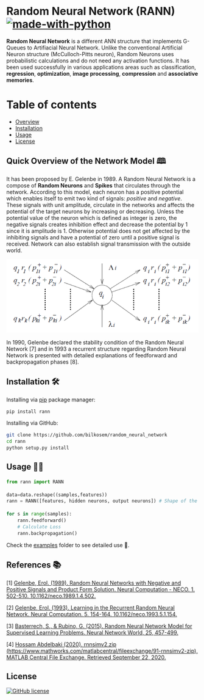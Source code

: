 # Random Neural Network (RANN) [![made-with-python](https://img.shields.io/badge/Made%20with-Python-1f425f.svg)](https://www.python.org/)

**Random Neural Network** is a different ANN structure that implements G-Queues to Artifiacial Neural Network. Unlike the conventional Artificial Neuron structure (McCulloch-Pitts neuron), Random Neurons uses probabilistic calculations and do not need any activation functions. It has been used successfully in various applications areas such as classification, **regression**, **optimization**, **image processing**, **compression** and **associative memories**.

# Table of contents

- [Overview](#rann)
- [Installation](#installation)
- [Usage](#usage)
- [License](#license)

## Quick Overview of the Network Model 🕮

It has been proposed by E. Gelenbe in 1989. A Random Neural Network is a compose of **Random Neurons** and **Spikes** that circulates through the network. According to this model, each neuron has a positive potential which enables itself to emit two kind of signals: *positive* and *negative*. These signals with unit amplitude, circulate in the networks and affects the potential of the target neurons by increasing or decreasing. Unless the potential value of the neuron which is defined as integer is zero, the negative signals creates inhibition effect and decrease the potential by 1 since it is amplitude is 1. Otherwise potential does not get affected by the inhibiting signals and have a potential of zero until a positive signal is received. Network can also establish signal transmission with the outside world. 

![Random Neuron](images/random_neuron.png)

In 1990, Gelenbe declared the stability condition of the Random Neural Network [7] and in 1993 a recurrent structure regarding Random Neural Network is presented with detailed explanations of feedforward and backpropagation phases [8]. 
## Installation 🛠

Installing via [pip](https://pip.pypa.io/en/stable/) package manager:

```bash
pip install rann
```

Installing via GitHub:

```bash
git clone https://github.com/bilkosem/random_neural_network
cd rann
python setup.py install
```

## Usage 👩‍💻

```python
from rann import RANN

data=data.reshape((samples,features))
rann = RANN([features, hidden neurons, output neurons]) # Shape of the network

for s in range(samples):
    rann.feedforward()
    # Calculate Loss
    rann.backpropagation()
```
Check the [examples](https://github.com/bilkosem/rann/tree/master/examples) folder to see detailed use 🔎.
## References 📚

[1] [Gelenbe, Erol. (1989). Random Neural Networks with Negative and Positive Signals and Product Form Solution. Neural Computation - NECO. 1. 502-510. 10.1162/neco.1989.1.4.502.](https://www.researchgate.net/publication/239294946_Random_Neural_Networks_with_Negative_and_Positive_Signals_and_Product_Form_Solution) 

[2] [Gelenbe, Erol. (1993). Learning in the Recurrent Random Neural Network. Neural Computation. 5. 154-164. 10.1162/neco.1993.5.1.154.](https://www.researchgate.net/publication/220499635_Learning_in_the_Recurrent_Random_Neural_Network)

[3] [Basterrech, S., & Rubino, G. (2015). Random Neural Network Model for Supervised Learning Problems. Neural Network World, 25, 457-499.](https://www.semanticscholar.org/paper/Random-neural-network-model-for-supervised-learning-Basterrech-Rubino/b2ebb88e1d78c726aab274ec149d65e86999cbef)

[4] [Hossam Abdelbaki (2020). rnnsimv2.zip (https://www.mathworks.com/matlabcentral/fileexchange/91-rnnsimv2-zip), MATLAB Central File Exchange. Retrieved September 22, 2020.](https://www.mathworks.com/matlabcentral/fileexchange/91-rnnsimv2-zip?s_tid=FX_rc1_behav)


## License

[![GitHub license](https://img.shields.io/github/license/Naereen/StrapDown.js.svg)](https://github.com/Naereen/StrapDown.js/blob/master/LICENSE)
